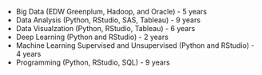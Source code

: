 <!--
**willshin-datascientist/willshin-datascientist** is a ✨ _special_ ✨ repository because its `README.md` (this file) appears on your GitHub profile.

Here are some ideas to get you started:

- 🔭 I’m currently working on ...
- 🌱 I’m currently learning ...
- 👯 I’m looking to collaborate on ...
- 🤔 I’m looking for help with ...
- 💬 Ask me about ...
- 📫 How to reach me: ...
- 😄 Pronouns: ...
- ⚡ Fun fact: ...
#### :alien: :flying_saucer: :love_you_gesture: Zero-zero-zero-destruct-zero!

-->

- Big Data (EDW Greenplum, Hadoop, and Oracle) - 5 years
- Data Analysis (Python, RStudio, SAS, Tableau) - 9 years
- Data Visualzation (Python, RStudio, Tableau) - 6 years
- Deep Learning (Python and RStudio) - 2 years
- Machine Learning Supervised and Unsupervised (Python and RStudio) - 4 years
- Programming (Python, RStudio, SQL) - 9 years
